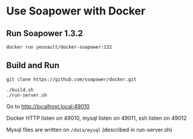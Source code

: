 Use Soapower with Docker
======

Run Soapower 1.3.2
----
```
docker run yesnault/docker-soapower:132
```

Build and Run
-----------
```
git clone https://github.com/soapower/docker.git

./build.sh
./run-server.sh
````

Go to http://localhost.local:49010

Docker HTTP listen on 49010, mysql listen on 49011, ssh listen on 49012

Mysql files are written on `/data/mysql` (described in run-server.sh)
